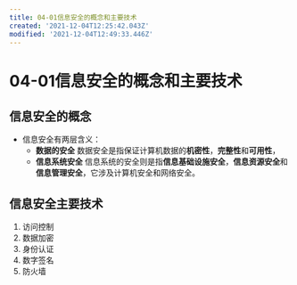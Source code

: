 ```yaml
---
title: 04-01信息安全的概念和主要技术
created: '2021-12-04T12:25:42.043Z'
modified: '2021-12-04T12:49:33.446Z'
---
```


# 04-01信息安全的概念和主要技术
## 信息安全的概念
* 信息安全有两层含义：
    - **数据的安全**
    数据安全是指保证计算机数据的**机密性**，**完整性**和**可用性**，
    - **信息系统安全**
    信息系统的安全则是指**信息基础设施安全**，**信息资源安全**和**信息管理安全**，它涉及计算机安全和网络安全。
## 信息安全主要技术
1. 访问控制
2. 数据加密
3. 身份认证
4. 数字签名
5. 防火墙
